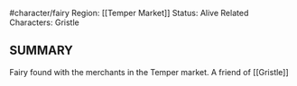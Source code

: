 #character/fairy
Region: [[Temper Market]]
Status: Alive
Related Characters: Gristle

## SUMMARY

Fairy found with the merchants in the Temper market.
A friend of [[Gristle]]